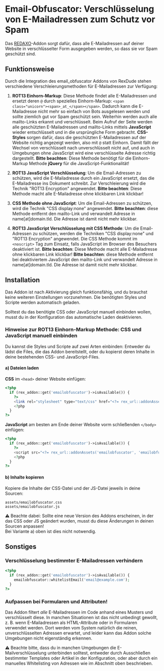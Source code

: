 Email-Obfuscator: Verschlüsselung von E-Mailadressen zum Schutz vor Spam
========================================================================

Das [REDAXO](http://www.redaxo.org)-Addon sorgt dafür, dass alle E-Mailadressen auf deiner Website in verschlüsselter Form ausgegeben werden, so dass sie vor Spam geschützt sind.

## Funktionsweise

Durch die Integration des email_obfuscator Addons von RexDude stehen verschiedene Verschleierungsmethoden für E-Mailadressen zur Verfügung:

1. __ROT13 Einhorn-Markup__: Diese Methode findet alle E-Mailadressen und ersetzt deren `@` durch spezielles Einhorn-Markup: `<span class="unicorn"><span>_at_</span></span>`. Dadurch kann die E-Mailadresse nicht mehr so einfach von Bots ausgelesen werden und sollte ziemlich gut vor Spam geschützt sein. Weiterhin werden auch alle mailto-Links erkannt und verschlüsselt.
Beim Aufruf der Seite werden alle geschützten E-Mailadressen und mailto-Links mittels __JavaScript__ wieder entschlüsselt und in die ursprüngliche Form gebracht. __CSS-Styles__ sorgen dafür, dass die geschützten E-Mailadressen auf der Website richtig angezeigt werden, also mit `@` statt Einhorn. Damit fällt der Wechsel von verschlüsselt nach unverschlüsselt nicht auf, und auch in Umgebungen ohne JavaScript wird eine verschlüsselte Adresse richtig dargestellt.
__Bitte beachten__: Diese Methode benötigt für die Einhorn-Markup Methode __jQuery__ für die JavaScript-Funktionalität!

2. __ROT13 JavaScript Verschlüsselung__: Um die Email-Adressen zu schützen, wird die E-Mailadresse durch ein JavaScript ersetzt, das die E-Mailadresse ins Dokument schreibt. Zur Verschleierung wird die Technik "ROT13 Encryption" angewendet.
__Bitte beachten__: Diese Methode macht alle E-Mailadresse ohne klickbaren Link klickbar!

3. __CSS Methode ohne JavaScript__: Um die Email-Adressen zu schützen, wird die Technik "CSS display:none" angewendet. 
__Bitte beachten__: diese Methode entfernt den mailto-Link und verwandelt Adresse in name[at]domain.tld. Die Adresse ist damit nicht mehr klickbar.

4. __ROT13 JavaScript Verschlüsselung mit CSS Methode__: Um die Email-Adressen zu schützen, werden die Techniken "CSS display:none" und "ROT13 Encryption" angewendet. Die CSS Methode kommt im `<noscript>` Tag zum Einsatz, falls JavaScript im Browser des Besuchers deaktiviert ist.
__Bitte beachten__: Diese Methode macht alle E-Mailadresse ohne klickbaren Link klickbar!
__Bitte beachten__: diese Methode entfernt bei deaktiviertem JavaScript den mailto-Link und verwandelt Adresse in name[at]domain.tld. Die Adresse ist damit nicht mehr klickbar.

## Installation

Das Addon ist nach Aktivierung gleich funktionsfähig, und du brauchst keine weiteren Einstellungen vorzunehmen. Die benötigten Styles und Scripte werden automatisch geladen.

Solltest du das benötigte CSS oder JavaScript manuell einbinden wollen, musst du in der Konfiguration das automatische Laden deaktivieren.



### Hinweise zur __ROT13 Einhorn-Markup__ Methode: CSS und JavaScript manuell einbinden

Du kannst die Styles und Scripte auf zwei Arten einbinden: Entweder du lädst die Files, die das Addon bereitstellt, oder du kopierst deren Inhalte in deine bestehenden CSS- und JavaScript-Files.

#### a) Dateien laden

__CSS__ im `<head>` deiner Website einfügen:

```php
<?php
  if (rex_addon::get('emailobfuscator')->isAvailable()) { 
    ?>
    <link rel="stylesheet" type="text/css" href="<?= rex_url::addonAssets('emailobfuscator', 'emailobfuscator.css'); ?>">
    <?php
  }
?>
```

__JavaScript__ am besten am Ende deiner Website vorm schließenden `</body>` einfügen:

```php
<?php
  if (rex_addon::get('emailobfuscator')->isAvailable()) {
    ?>
    <script src="<?= rex_url::addonAssets('emailobfuscator', 'emailobfuscator.js'); ?>"></script>
    <?php
  }
?>
```

#### b) Inhalte kopieren

Kopiere die Inhalte der CSS-Datei und der JS-Datei jeweils in deine Sourcen:

    assets/emailobfuscator.css
    assets/emailobfuscator.js

⚠️ Beachte dabei: Sollte eine neue Version des Addons erscheinen, in der das CSS oder JS geändert wurden, musst du diese Änderungen in deinen Sourcen anpassen!  
Bei Variante a) oben ist dies nicht notwendig.


## Sonstiges

### Verschlüsselung bestimmter E-Mailadressen verhindern

```php
<?php
  if (rex_addon::get('emailobfuscator')->isAvailable()) {
    emailobfuscator::whitelistEmail('email@example.com');
  }
?>
```

### Aufpassen bei Formularen und Attributen!

Das Addon filtert _alle_ E-Mailadressen im Code anhand eines Musters und verschlüsselt diese. In manchen Situationen ist das nicht unbedingt gewollt, z. B. wenn E-Mailadressen als HTML-Attribute oder in Formularen verwendet werden. Dort werden vom System natürlich die reinen, unverschlüsselten Adressen erwartet, und leider kann das Addon solche Umgebungen nicht eigenständig erkennen.

⚠️ Beachte bitte, dass du in manchen Umgebungen die E-Mailverschlüsselung unterbinden solltest, entweder durch Ausschließen bestimmter Templates oder Artikel in der Konfiguration, oder aber durch ein manuelles Whitelisting von Adressen wie im Abschnitt oben beschrieben.